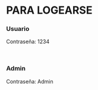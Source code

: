 <h1> PARA LOGEARSE </h1>
<h3> Usuario </h3>
<p>Contraseña: 1234</p>
<br>
<h3> Admin </h3>
<p>Contraseña: Admin </p>
